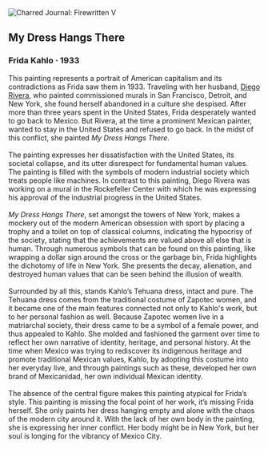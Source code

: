 <div class="artwork-of-the-day">
  <div class="container">
    <div class="img-wrapper">
      <img
        src="https://uploads2.wikiart.org/images/magdalena-carmen-frieda-kahlo-y-calderón-de-rivera/my-dress-hangs-there-1933.jpg!Large.jpg"
        alt="Charred Journal: Firewritten V" />
    </div>
    <div class="artwork-detail">
      <div class="artwork-origin"> 
        <h2 class="artwork-name">My Dress Hangs There</h2>
        <h3 class="artist">
          Frida Kahlo
                    ·  1933
        </h3>
      </div>
      <p class="description">
        <span class="artwork-description-text ng-binding" ng-bind-html="viewModel.ArtworkOfTheDay.Description | unsafe">This painting represents a portrait of American capitalism and its contradictions as Frida saw them in 1933. Traveling with her husband, <a target="_blank" href="https://www.wikiart.org/en/diego-rivera">Diego Rivera</a>, who painted commissioned murals in San Francisco, Detroit, and New York, she found herself abandoned in a culture she despised. After more than three years spent in the United States, Frida desperately wanted to go back to Mexico. But Rivera, at the time a prominent Mexican painter, wanted to stay in the United States and refused to go back. In the midst of this conflict, she painted <i>My Dress Hangs There</i>.<br><br>The painting expresses her dissatisfaction with the United States, its societal collapse, and its utter disrespect for fundamental human values. The painting is filled with the symbols of modern industrial society which treats people like machines. In contrast to this painting, Diego Rivera was working on a mural in the Rockefeller Center with which he was expressing his approval of the industrial progress in the United States.<br><br><i>My Dress Hangs There</i>, set amongst the towers of New York, makes a mockery out of the modern American obsession with sport by placing a trophy and a toilet on top of classical columns, indicating the hypocrisy of the society, stating that the achievements are valued above all else that is human. Through numerous symbols that can be found on this painting, like wrapping a dollar sign around the cross or the garbage bin, Frida highlights the dichotomy of life in New York. She presents the decay, alienation, and destroyed human values that can be seen behind the illusion of wealth.<br><br>Surrounded by all this, stands Kahlo’s Tehuana dress, intact and pure. The Tehuana dress comes from the traditional costume of Zapotec women, and it became one of the main features connected not only to Kahlo's work, but to her personal fashion as well. Because Zapotec women live in a matriarchal society, their dress came to be a symbol of a female power, and thus appealed to Kahlo. She molded and fashioned the garment over time to reflect her own narrative of identity, heritage, and personal history. At the time when Mexico was trying to rediscover its indigenous heritage and promote traditional Mexican values, Kahlo, by adopting this costume into her everyday live, and through paintings such as these, developed her own brand of Mexicanidad, her own individual Mexican identity.<br><br>The absence of the central figure makes this painting atypical for Frida’s style. This painting is missing the focal point of her work, it’s missing Frida herself. She only paints her dress hanging empty and alone with the chaos of the modern city around it. With the lack of her own body in the painting, she is expressing her inner conflict. Her body might be in New York, but her soul is longing for the vibrancy of Mexico City.</span>
                        <div class="text-shadow-container" ng-show="showShadow" style=""></div>
      </p>
    </div>
  </div>

</div>
